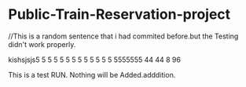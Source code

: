 # Public-Train-Reservation-project
//This is a random sentence that i had commited before.but the Testing didn't work properly.


kishsjsjs5 5 5 5 5 5 5 5 5 5 5 5 5
5555555 44 44 8 96 

This is a test RUN. Nothing will be Added.adddition.